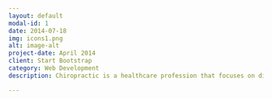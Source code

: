 ```yaml
---
layout: default
modal-id: 1
date: 2014-07-18
img: icons1.png
alt: image-alt
project-date: April 2014
client: Start Bootstrap
category: Web Development
description: Chiropractic is a healthcare profession that focuses on disorders of the musculoskeletal and nervous system and their effects on your health. It is widely known as being a safe, effective, and drug-free approach to a wide range of injuries and disorders.<br><br>While chiropractic is primarily known for spinal complaints like neck pain and back pain, chiropractors are taught to examine, diagnose, and treat all joints in the body. Painful conditions of muscles, ligaments, or joints affect the nervous system and may cause referred pain and dysfunction in other areas of the body.<br><br>Our chiropractors offer different treatment modalities, depending on your condition. Each treatment is customized to meet the specific needs of each patient. Check out our chiropractic treatment modalities here.

---
```

